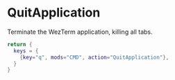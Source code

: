 # QuitApplication

Terminate the WezTerm application, killing all tabs.

```lua
return {
  keys = {
    {key="q", mods="CMD", action="QuitApplication"},
  }
}
```


